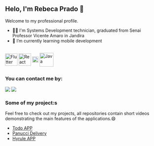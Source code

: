 
  <h2>Helo, I'm Rebeca Prado 👋 </h3>

  <p>Welcome to my professional profile.</p>

- 👨‍🎓 I'm Systems Development technician, graduated from Senai Professor Vicente Amaro in Jandira
- 🌱 I’m currently learning mobile development

<br/>

   <div >
    <img align="center" alt="Flutter" height="40"  src="https://res.cloudinary.com/nitishk72/image/upload/v1586796259/nstack_in/courses/flutter/flutter-banner.png">
    <img align="center" alt="React Native" height="40" src="https://cdn.buttercms.com/S6sfpy7OT3yBokvhGo09">
    <img align="center" alt="Kotlin" height="20"  src="https://iconape.com/wp-content/files/vo/277695/svg/kotlin-seeklogo.com.svg"> 
    <img align="center" alt="Java" height="45"  src="https://ultimateqa.com/wp-content/uploads/2020/12/Java-logo-icon-1.png">
  </div>
  
##
  <h3> You can contact me by:</h3>
  <div>
    <a href = "mailto:rebeca.prado.dev@gmail.com"><img src="https://img.shields.io/badge/-Gmail-%23333?style=for-the-badge&logo=gmail&logoColor=white" target="_blank"></a>
    <a href="https://www.linkedin.com/in/rebeca-prado-a20759212/" target="_blank"><img src="https://img.shields.io/badge/-LinkedIn-%230077B5?style=for-the-badge&logo=linkedin&logoColor=white"/> </a>
  </div>

 <h3>Some of my project:s</h3>

<p>Feel free to check out my projects, all repositories contain short videos demonstrating the main features of the applications.😄 </p>

* <a href="https://github.com/pradoRebeca/todo_app"> Todo APP <a/>
* <a href="https://github.com/pradoRebeca/panucci_delivery_app"> Panucci Delivery <a/>
* <a href="https://github.com/pradoRebeca/clean_architecture_hyrule_app"> Hyrule APP <a/>

<!--
**rebecaparado/rebecaparado** is a ✨ _special_ ✨ repository because its `README.md` (this file) appears on your GitHub profile.

Here are some ideas to get you started:

- 🔭 I’m currently working on ...
- 🌱 I’m currently learning ...
- 👯 I’m looking to collaborate on ...
- 🤔 I’m looking for help with ...
- 💬 Ask me about ...
- 📫 How to reach me: ...
-  Pronouns: ...
-  Fun fact: ...
-->






